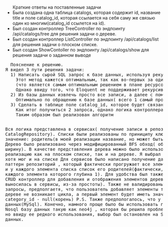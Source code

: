 <ul>Краткие ответы на поставленные задачи
    <li>Была создана одна таблица catalogs, которая содержит id, название title и поле catalog_id, которая ссылается на себя саму же связью один ко многим(catalog_id ссылется на id).</li>
    <li>Был создан контроллер TreeController по эндпоинту /api/catalogs/tree для решения задачи о дереве.</li>
   <li>Был создан контроллер ListController по эндпоинту /api/catalogs/list для решения задачи о плоском списке.</li>
    <li>Был создан ShowContoller по эндпоинту /api/catalogs/show для решения задачи о заданном выводе</li>
</ul>    
<pre>
  Пояснение к решению. 
Я видел 3 пути решения задачи:
  1) Написать сырой SQL запрос к базе данных, используя рекурсивный запрос. 
    Этот метод кажется оптимальным, так как во-первых за один запрос получаем всю необходимую информацию из базы данных,
    (что является самым оптимальным решением в плане ресурсов), а во-вторых вся логика будет лежать строго в этом запросе. 
    Однако ввиду того, что Eloquent не поддерживает рекурсивные запросы, то придется писать сырой SQL запрос, что не является хорошей практикой.
  2) Из базы данных извлечь просто все записи, а далее с помощью контроллера как то обработать и преобразовать этот массив данных. 
    Оптимально по обращению к базе данных( всего 1 самый простой запрос), однако очень сложная логика реализации в контроллере, поэтому от этого метода было рещено отказаться.
  3) Сделать в таблице поле catalog_id, которое будет связано связью один ко многим, и это поле будет ссылаться на таблицу саму себя. 
    Как итог получиться 2 запроса, однако логика контроллера кратно уменьшиться по сравнению с пунктом 2, а также мы сможем использовать возможности ORM. 
    Таким образом был реализован алгоритм
  
  Вся логика представлена в сервисах( получение записи в репозитории CatalogRepository).
  Списки были реализованы по приниципу ключ: сын, значение: родитель(в моей реализации название, но может быть и id).
  Дерево было реализовано через модифицированный BFS обход( обход в ширину).
  В качестве представления дерева можно было использовать реализацию как на плоском списке, так и на дереве. Я выбрал на дереве, хотя мог и на списке 
  Для сервисов было написано получение данных через паттерн репозиторий , 
  который фактически прогружает все элементы списка, и у каждого элемента списка список его родителей(фактически, дерево, у каждого элемента которого глубина 1).
  Для удобства был также написан CRUD контроллер для добавления и отображения элементов дерева(логика не выносилась в сервисы, из-за простоты).
  Также не валидированы входные запросы, предполгаетя, 
  что пользователь добавляет элементы так, что в дереве не возникает цикла, а первый элемент будет иметь значение category_id - null(корень)
  P.S. Также предпологалось, что у нас SQL база данных(MySql). Конечно, намного проще было бы использовать графовую  Nosql базу данных такую как neo4j , которая бы решила проблему за нас, но ввиду ее редкого использования, выбор был остановлен на SQL базе данных.
</pre>
